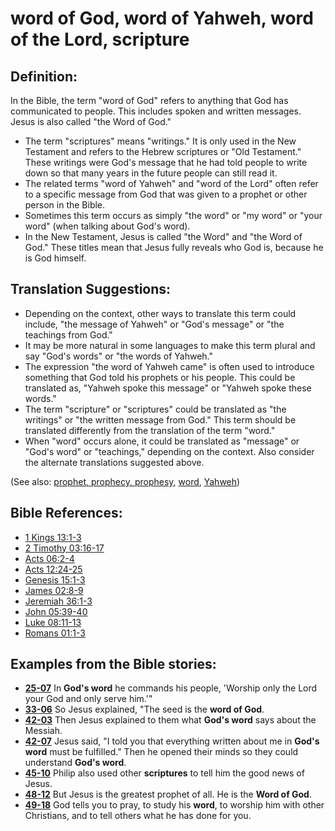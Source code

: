 # word of God, word of Yahweh, word of the Lord, scripture #

## Definition: ##

In the Bible, the term "word of God" refers to anything that God has communicated to people. This includes spoken and written messages. Jesus is also called "the Word of God."

* The term "scriptures" means "writings." It is only used in the New Testament and refers to the Hebrew scriptures or "Old Testament." These writings were God's message that he had told people to write down so that many years in the future people can still read it. 
* The related terms "word of Yahweh" and "word of the Lord" often refer to a specific message from God that was given to a prophet or other person in the Bible.
* Sometimes this term occurs as simply "the word" or "my word" or "your word" (when talking about God's word).
* In the New Testament, Jesus is called "the Word" and "the Word of God." These titles mean that Jesus fully reveals who God is, because he is God himself.

## Translation Suggestions: ##

* Depending on the context, other ways to translate this term could include, "the message of Yahweh" or "God's message" or "the teachings from God."
* It may be more natural in some languages to make this term plural and say "God's words" or "the words of Yahweh."
* The expression "the word of Yahweh came" is often used to introduce something that God told his prophets or his people. This could be translated as, "Yahweh spoke this message" or "Yahweh spoke these words."
* The term "scripture" or "scriptures" could be translated as "the writings" or "the written message from God." This term should be translated differently from the translation of the term "word."
* When "word" occurs alone, it could be translated as "message" or "God's word" or "teachings," depending on the context. Also consider the alternate translations suggested above.

(See also: [prophet, prophecy, prophesy](../kt/prophet.md), [word](../kt/word.md), [Yahweh](../kt/yahweh.md))

## Bible References: ##

* [1 Kings 13:1-3](https://door43.org/en/bible/notes/1ki/13/01)
* [2 Timothy 03:16-17](https://door43.org/en/bible/notes/2ti/03/16)
* [Acts 06:2-4](https://door43.org/en/bible/notes/act/06/02)
* [Acts 12:24-25](https://door43.org/en/bible/notes/act/12/24)
* [Genesis 15:1-3](https://door43.org/en/bible/notes/gen/15/01)
* [James 02:8-9](https://door43.org/en/bible/notes/jas/02/08)
* [Jeremiah 36:1-3](https://door43.org/en/bible/notes/jer/36/01)
* [John 05:39-40](https://door43.org/en/bible/notes/jhn/05/39)
* [Luke 08:11-13](https://door43.org/en/bible/notes/luk/08/11)
* [Romans 01:1-3](https://door43.org/en/bible/notes/rom/01/01)

## Examples from the Bible stories: ##

* __[25-07](https://door43.org/en/obs/notes/frames/25-07)__ In __God's word__  he commands his people, 'Worship only the Lord your God and only serve him.'"
* __[33-06](https://door43.org/en/obs/notes/frames/33-06)__ So Jesus explained, "The seed is the __word of God__.
* __[42-03](https://door43.org/en/obs/notes/frames/42-03)__ Then Jesus explained to them what __God's word__  says about the Messiah.
* __[42-07](https://door43.org/en/obs/notes/frames/42-07)__ Jesus said, "I told you that everything written about me in __God's word__  must be fulfilled." Then he opened their minds so they could understand __God's word__.
* __[45-10](https://door43.org/en/obs/notes/frames/45-10)__ Philip also used other __scriptures__  to tell him the good news of Jesus.
* __[48-12](https://door43.org/en/obs/notes/frames/48-12)__ But Jesus is the greatest prophet of all. He is the __Word of God__.
* __[49-18](https://door43.org/en/obs/notes/frames/49-18)__ God tells you to pray, to study his __word__, to worship him with other Christians, and to tell others what he has done for you.


